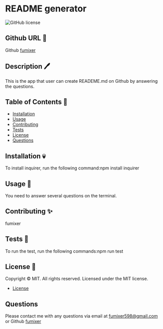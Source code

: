 # README generator

  ![GitHub license](https://img.shields.io/badge/license-MIT-orange.svg)

## Github URL 🦊
Github [fumixer](https://github.com/fumixer)

## Description 🖊️ 
This is the app that user can create READEME.md on Github by answering the questions.

## Table of Contents 📖

* [Installation](#installation)
* [Usage](#usage)
* [Contributing](#contributing)
* [Tests](#tests)
* [License](#license)
* [Questions](#questions)

## Installation 💀

To install inquirer, run the following command:npm install inquirer

## Usage 🚊
You need to answer several questions on the terminal.

## Contributing ✨
fumixer

## Tests 🧪
To run the test, run the following commands:npm run test

## License 🪪
Copyright © MIT. All rights reserved. 
      Licensed under the MIT license.

* [License](#license)


## Questions
Please contact me with any questions via email at fumixer598@gmail.com or Github [fumixer](https://github.com/fumixer)


